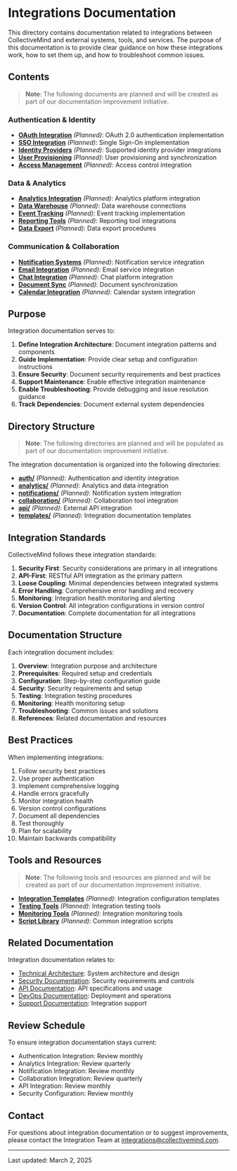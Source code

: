 # Integrations Documentation

This directory contains documentation related to integrations between CollectiveMind and external systems, tools, and services. The purpose of this documentation is to provide clear guidance on how these integrations work, how to set them up, and how to troubleshoot common issues.

## Contents

> **Note**: The following documents are planned and will be created as part of our documentation improvement initiative.

### Authentication & Identity

- **[OAuth Integration](./auth/oauth.md)** *(Planned)*: OAuth 2.0 authentication implementation
- **[SSO Integration](./auth/sso.md)** *(Planned)*: Single Sign-On implementation
- **[Identity Providers](./auth/identity-providers.md)** *(Planned)*: Supported identity provider integrations
- **[User Provisioning](./auth/user-provisioning.md)** *(Planned)*: User provisioning and synchronization
- **[Access Management](./auth/access-management.md)** *(Planned)*: Access control integration

### Data & Analytics

- **[Analytics Integration](./analytics/setup.md)** *(Planned)*: Analytics platform integration
- **[Data Warehouse](./analytics/data-warehouse.md)** *(Planned)*: Data warehouse connections
- **[Event Tracking](./analytics/event-tracking.md)** *(Planned)*: Event tracking implementation
- **[Reporting Tools](./analytics/reporting.md)** *(Planned)*: Reporting tool integrations
- **[Data Export](./analytics/export.md)** *(Planned)*: Data export procedures

### Communication & Collaboration

- **[Notification Systems](./notifications/setup.md)** *(Planned)*: Notification service integration
- **[Email Integration](./notifications/email.md)** *(Planned)*: Email service integration
- **[Chat Integration](./notifications/chat.md)** *(Planned)*: Chat platform integration
- **[Document Sync](./collaboration/doc-sync.md)** *(Planned)*: Document synchronization
- **[Calendar Integration](./collaboration/calendar.md)** *(Planned)*: Calendar system integration

## Purpose

Integration documentation serves to:

1. **Define Integration Architecture**: Document integration patterns and components
2. **Guide Implementation**: Provide clear setup and configuration instructions
3. **Ensure Security**: Document security requirements and best practices
4. **Support Maintenance**: Enable effective integration maintenance
5. **Enable Troubleshooting**: Provide debugging and issue resolution guidance
6. **Track Dependencies**: Document external system dependencies

## Directory Structure

> **Note**: The following directories are planned and will be populated as part of our documentation improvement initiative.

The integration documentation is organized into the following directories:

- **[auth/](./auth/)** *(Planned)*: Authentication and identity integration
- **[analytics/](./analytics/)** *(Planned)*: Analytics and data integration
- **[notifications/](./notifications/)** *(Planned)*: Notification system integration
- **[collaboration/](./collaboration/)** *(Planned)*: Collaboration tool integration
- **[api/](./api/)** *(Planned)*: External API integration
- **[templates/](./templates/)** *(Planned)*: Integration documentation templates

## Integration Standards

CollectiveMind follows these integration standards:

1. **Security First**: Security considerations are primary in all integrations
2. **API-First**: RESTful API integration as the primary pattern
3. **Loose Coupling**: Minimal dependencies between integrated systems
4. **Error Handling**: Comprehensive error handling and recovery
5. **Monitoring**: Integration health monitoring and alerting
6. **Version Control**: All integration configurations in version control
7. **Documentation**: Complete documentation for all integrations

## Documentation Structure

Each integration document includes:

1. **Overview**: Integration purpose and architecture
2. **Prerequisites**: Required setup and credentials
3. **Configuration**: Step-by-step configuration guide
4. **Security**: Security requirements and setup
5. **Testing**: Integration testing procedures
6. **Monitoring**: Health monitoring setup
7. **Troubleshooting**: Common issues and solutions
8. **References**: Related documentation and resources

## Best Practices

When implementing integrations:

1. Follow security best practices
2. Use proper authentication
3. Implement comprehensive logging
4. Handle errors gracefully
5. Monitor integration health
6. Version control configurations
7. Document all dependencies
8. Test thoroughly
9. Plan for scalability
10. Maintain backwards compatibility

## Tools and Resources

> **Note**: The following tools and resources are planned and will be created as part of our documentation improvement initiative.

- **[Integration Templates](./templates/integration/)** *(Planned)*: Integration configuration templates
- **[Testing Tools](./templates/testing/)** *(Planned)*: Integration testing tools
- **[Monitoring Tools](./templates/monitoring/)** *(Planned)*: Integration monitoring tools
- **[Script Library](./templates/scripts/)** *(Planned)*: Common integration scripts

## Related Documentation

Integration documentation relates to:
- [Technical Architecture](../architecture/): System architecture and design
- [Security Documentation](../security/): Security requirements and controls
- [API Documentation](../apis/): API specifications and usage
- [DevOps Documentation](../devops/): Deployment and operations
- [Support Documentation](../../support/): Integration support

## Review Schedule

To ensure integration documentation stays current:

- Authentication Integration: Review monthly
- Analytics Integration: Review quarterly
- Notification Integration: Review monthly
- Collaboration Integration: Review quarterly
- API Integration: Review monthly
- Security Configuration: Review monthly

## Contact

For questions about integration documentation or to suggest improvements, please contact the Integration Team at [integrations@collectivemind.com](mailto:integrations@collectivemind.com).

---

Last updated: March 2, 2025 